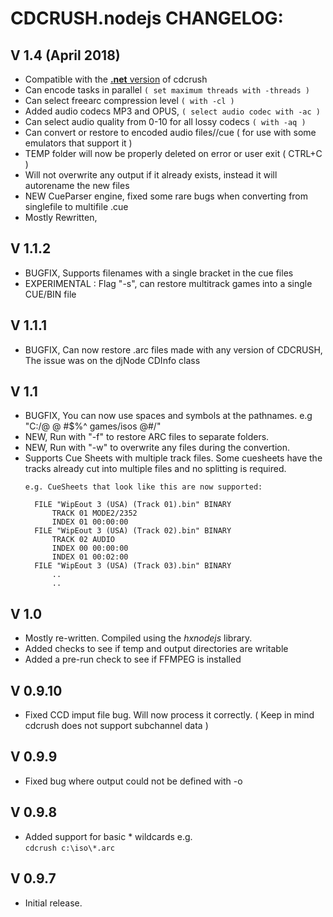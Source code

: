 

CDCRUSH.nodejs CHANGELOG:
=========================

## V 1.4 (April 2018)

- Compatible with the [**.net** version](https://github.com/johndimi/cdcrush.net) of cdcrush
- Can encode tasks in parallel `( set maximum threads with -threads )`
- Can select freearc compression level `( with -cl )`
- Added audio codecs MP3 and OPUS, `( select audio codec with -ac )`
- Can select audio quality from 0-10 for all lossy codecs `( with -aq ) `
- Can convert or restore to encoded audio files//cue ( for use with some emulators that support it )
- TEMP folder will now be properly deleted on error or user exit ( CTRL+C )
- Will not overwrite any output if it already exists, instead it will autorename the new files
- NEW CueParser engine, fixed some rare bugs when converting from singlefile to multifile .cue
- Mostly Rewritten, 


## V 1.1.2

- BUGFIX, Supports filenames with a single bracket in the cue files
- EXPERIMENTAL : Flag "-s", can restore multitrack games into a single CUE/BIN file
	
## V 1.1.1

- BUGFIX, Can now restore .arc files made with any version of CDCRUSH,
		  The issue was on the djNode CDInfo class

## V 1.1 

- BUGFIX, You can now use spaces and symbols at the pathnames. e.g "C:/@ @ #$%^ games/isos @#/"
- NEW, Run with "-f" to restore ARC files to separate folders.
- NEW, Run with "-w" to overwrite any files during the convertion.
- Supports Cue Sheets with multiple track files. Some cuesheets have the tracks 
  already cut into multiple files and no splitting is required.
  ```text
  e.g. CueSheets that look like this are now supported:
	  
	FILE "WipEout 3 (USA) (Track 01).bin" BINARY
		TRACK 01 MODE2/2352
		INDEX 01 00:00:00
	FILE "WipEout 3 (USA) (Track 02).bin" BINARY
		TRACK 02 AUDIO
		INDEX 00 00:00:00
		INDEX 01 00:02:00
	FILE "WipEout 3 (USA) (Track 03).bin" BINARY
		..
		..
  ```


## V 1.0
- Mostly re-written. Compiled using the _hxnodejs_ library.
- Added checks to see if temp and output directories are writable
- Added a pre-run check to see if FFMPEG is installed

## V 0.9.10
- Fixed CCD imput file bug. Will now process it correctly. ( Keep in mind cdcrush does not support subchannel data )

## V 0.9.9
- Fixed bug where output could not be defined with -o    

## V 0.9.8
- Added support for basic \* wildcards
	e.g.  
	`cdcrush c:\iso\*.arc`  

## V 0.9.7 
- Initial release.
